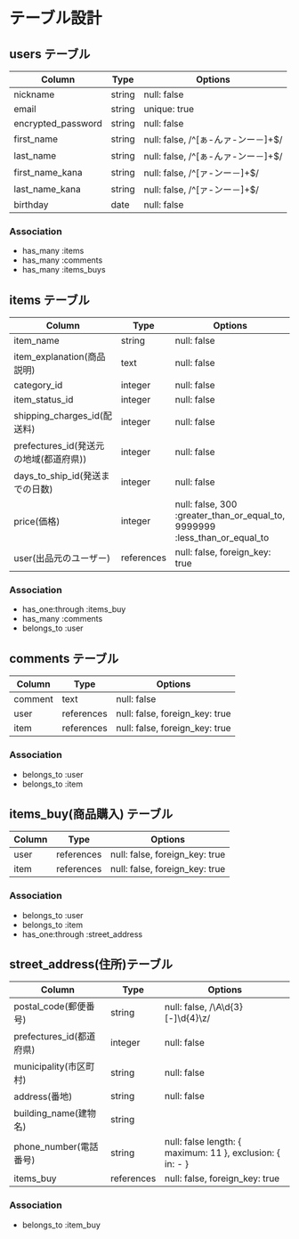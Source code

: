# テーブル設計


  ## users テーブル
  
  | Column | Type | Options |
  | ------ | ---- | ------- |
  | nickname | string | null: false|
  | email | string | unique: true |
  | encrypted_password | string | null: false |
  | first_name | string |null: false, /^[ぁ-んァ-ンー－]+$/ |
  | last_name | string | null: false, /^[ぁ-んァ-ンー－]+$/ |
  | first_name_kana | string | null: false, /^[ァ-ンー－]+$/ |
  | last_name_kana | string | null: false, /^[ァ-ンー－]+$/ |
  | birthday | date | null: false |

  ### Association
  - has_many :items
  - has_many :comments
  - has_many :items_buys


 ## items テーブル

  | Column | Type | Options |
  | ------ |----- | ------- |
  | item_name | string | null: false |
  | item_explanation(商品説明) | text | null: false |
  | category_id | integer | null: false |
  | item_status_id | integer | null: false |
  | shipping_charges_id(配送料) | integer | null: false |
  | prefectures_id(発送元の地域(都道府県)) | integer | null: false |
  | days_to_ship_id(発送までの日数) | integer | null: false |
  | price(価格) | integer | null: false, 300 :greater_than_or_equal_to, 9999999 :less_than_or_equal_to |
  | user(出品元のユーザー) | references | null: false, foreign_key: true |


  ### Association
  - has_one:through :items_buy
  - has_many :comments
  - belongs_to :user


  ## comments テーブル

  | Column | Type | Options |
  | ------ | ---- | ------- |
  | comment | text | null: false |
  | user | references | null: false, foreign_key: true |
  | item | references | null: false, foreign_key: true |

  ### Association
  - belongs_to :user
  - belongs_to :item


  ## items_buy(商品購入) テーブル

  | Column | Type | Options |
  | ------ | ---- | ------- |
  | user | references | null: false, foreign_key: true |
  | item | references | null: false, foreign_key: true |

  ### Association
  - belongs_to :user
  - belongs_to :item
  - has_one:through :street_address


  ## street_address(住所)テーブル

  | Column | Type | Options |
  | ------ | ---- | ------- |
  | postal_code(郵便番号) | string | null: false, /\A\d{3}[-]\d{4}\z/ |
  | prefectures_id(都道府県) | integer | null: false |
  | municipality(市区町村) | string | null: false |
  | address(番地) | string | null: false |
  | building_name(建物名) | string | |
  | phone_number(電話番号) | string | null: false length: { maximum: 11 }, exclusion: { in: - }|
  | items_buy | references  | null: false, foreign_key: true|

  ### Association
  - belongs_to :item_buy
